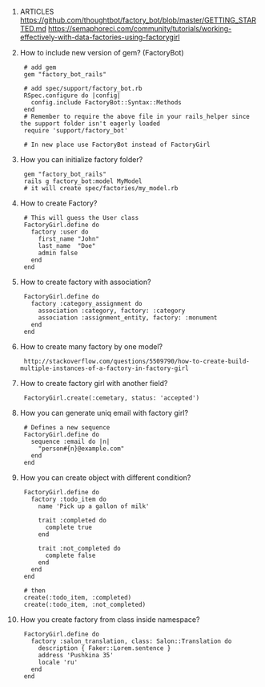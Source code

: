 1. ARTICLES
        https://github.com/thoughtbot/factory_bot/blob/master/GETTING_STARTED.md
        https://semaphoreci.com/community/tutorials/working-effectively-with-data-factories-using-factorygirl
1. How to include new version of gem? (FactoryBot)
        
        # add gem 
        gem "factory_bot_rails"
        
        # add spec/support/factory_bot.rb
        RSpec.configure do |config|
          config.include FactoryBot::Syntax::Methods
        end
        # Remember to require the above file in your rails_helper since the support folder isn't eagerly loaded
        require 'support/factory_bot'
        
        # In new place use FactoryBot instead of FactoryGirl
1. How you can initialize factory folder?

        gem "factory_bot_rails"
        rails g factory_bot:model MyModel
        # it will create spec/factories/my_model.rb
1. How to create Factory?
    
        # This will guess the User class
        FactoryGirl.define do
          factory :user do
            first_name "John"
            last_name  "Doe"
            admin false
          end
        end
2. How to create factory with association?
        
        FactoryGirl.define do
          factory :category_assignment do
            association :category, factory: :category
            association :assignment_entity, factory: :monument
          end
        end
3. How to create many factory by one model?
        
        http://stackoverflow.com/questions/5509790/how-to-create-build-multiple-instances-of-a-factory-in-factory-girl
4. How to create factory girl with another field?
        
        FactoryGirl.create(:cemetary, status: 'accepted')
5. How you can generate uniq email with factory girl?   

        # Defines a new sequence
        FactoryGirl.define do
          sequence :email do |n|
            "person#{n}@example.com"
          end
        end
6. How you can create object with different condition?
        
        FactoryGirl.define do
          factory :todo_item do
            name 'Pick up a gallon of milk'

            trait :completed do
              complete true
            end

            trait :not_completed do
              complete false
            end
          end
        end
        
        # then 
        create(:todo_item, :completed)
        create(:todo_item, :not_completed)

7. How you create factory from class inside namespace?
        
        FactoryGirl.define do
          factory :salon_translation, class: Salon::Translation do
            description { Faker::Lorem.sentence }
            address 'Pushkina 35'
            locale 'ru'
          end
        end
